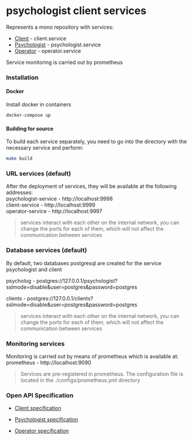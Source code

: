 # psychologist client services

Represents a mono repository with services:
* [Client](https://github.com/fgituser/management-client-psychologist.services/tree/master/client) - client.service
* [Psychologist](https://github.com/fgituser/management-client-psychologist.services/tree/master/client) - psychologist.service
* [Operator](https://github.com/fgituser/management-client-psychologist.services/tree/master/client) - operator.service


Service monitoring is carried out by prometheus
  
### Installation
#### Docker

Install docker in containers
  ```sh
  docker-compose up
  ```

#### Building for source

To build each service separately, you need to go into the directory with the necessary service and perform:
```sh
make build
```

### URL services (default)
After the deployment of services, they will be available at the following addresses:   
psychologist-service - http://localhost:9998   
client-service - http://localhost:9999   
operator-service - http://localhost:9997   

> services interact with each other on the internal network, you can change the ports for each of them, which will not affect the communication between services

### Database services (default)
By default, two databases postgresql are created for the service psychologist and client 

psycholog - postgres://127.0.0.1/psychologist?sslmode=disable&user=postgres&password=postgres   

clients - postgres://127.0.0.1/clients?sslmode=disable&user=postgres&password=postgres

> services interact with each other on the internal network, you can change the ports for each of them, which will not affect the communication between services


### Monitoring services
Monitoring is carried out by means of prometheus which is available at:   
prometheus - http://localhost:9090
> Services are pre-registered in prometheus.
The configuration file is located in the ./configs/prometheus.yml directory

### Open API Specification

* [Client specification](https://github.com/fgituser/management-client-psychologist.services/blob/master/client/api/openapi-spec/swagger.yaml) 

* [Psychologist specification](https://github.com/fgituser/management-client-psychologist.services/blob/develop/psychologist/api/openapi-spec/swagger.yaml)
* [Operator specification](https://github.com/fgituser/management-client-psychologist.services/blob/develop/operator/api/openapi-spec/swagger.yaml)
